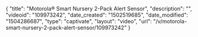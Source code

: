 {
    "title": "Motorola&reg; Smart Nursery 2-Pack Alert Sensor",
    "description": "",
    "videoid": "109973242",
    "date_created": "1502519685",
    "date_modified": "1504286687",
    "type": "captivate",
    "layout": "video",
    "url": "\/v\/motorola-smart-nursery-2-pack-alert-sensor\/109973242"
}